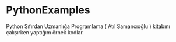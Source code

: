 # PythonExamples
 Python Sıfırdan Uzmanlığa Programlama ( Atıl Samancıoğlu ) kitabını çalışırken yaptığım örnek kodlar.

